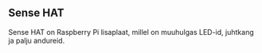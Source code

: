 ## Sense HAT

Sense HAT on Raspberry Pi lisaplaat, millel on muuhulgas LED-id, juhtkang ja palju andureid.